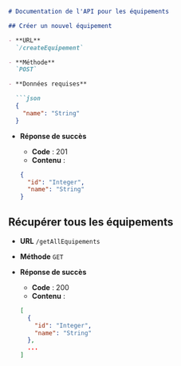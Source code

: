 ```markdown
# Documentation de l'API pour les équipements

## Créer un nouvel équipement

- **URL**
  `/createEquipement`

- **Méthode**
  `POST`

- **Données requises**

  ```json
  {
    "name": "String"
  }
  ```

- **Réponse de succès**

  - **Code** : 201
  - **Contenu** :

  ```json
  {
    "id": "Integer",
    "name": "String"
  }
  ```

## Récupérer tous les équipements

- **URL**
  `/getAllEquipements`

- **Méthode**
  `GET`

- **Réponse de succès**

  - **Code** : 200
  - **Contenu** :

  ```json
  [
    {
      "id": "Integer",
      "name": "String"
    },
    ...
  ]
  ```
```